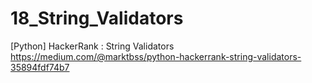 # 18_String_Validators
[Python] HackerRank : String Validators
https://medium.com/@marktbss/python-hackerrank-string-validators-35894fdf74b7
